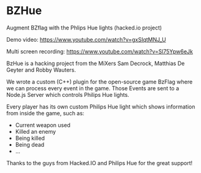 BZHue
=====

Augment BZflag with the Phlips Hue lights (hacked.io project)

Demo video: https://www.youtube.com/watch?v=gxSIqtMNJ_U

Multi screen recording: https://www.youtube.com/watch?v=Sl75Ypw6eJk

BzHue is a hacking project from the MiXers Sam Decrock, Matthias De Geyter and Robby Wauters.

We wrote a custom (C++) plugin for the open-source game BzFlag where we can process every event in the game.
Those Events are sent to a Node.js Server which controls Philips Hue lights.

Every player has its own custom Philips Hue light which shows information from inside the game, such as:
- Current weapon used
- Killed an enemy
- Being killed
- Being dead
- ...

Thanks to the guys from Hacked.IO and Philips Hue for the great support!
